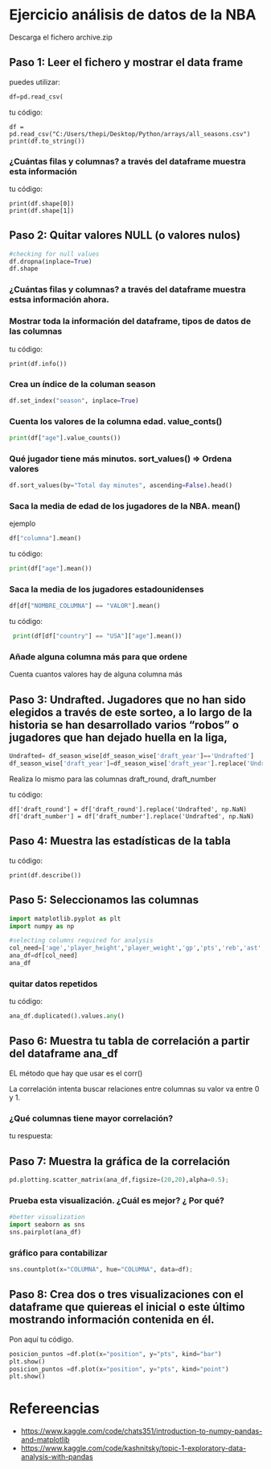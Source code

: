 # Ejercicio análisis de datos de la NBA

Descarga el fichero archive.zip

## Paso 1: Leer el fichero y mostrar el data frame

puedes utilizar:
``` python
df=pd.read_csv(
```

tu código: 
``` pyhton
df = pd.read_csv("C:/Users/thepi/Desktop/Python/arrays/all_seasons.csv")
print(df.to_string())
```

### ¿Cuántas filas y columnas? a través del dataframe muestra esta información

tu código: 
``` pyhton
print(df.shape[0])
print(df.shape[1])
```

## Paso 2: Quitar valores NULL (o valores nulos)

```python
#checking for null values
df.dropna(inplace=True)
df.shape
```

### ¿Cuántas filas y columnas? a través del dataframe muestra estsa información ahora.

### Mostrar toda la información del dataframe, tipos de datos de las columnas

tu código: 
``` pyhton
print(df.info())
```

### Crea un índice de la columan season

``` python
df.set_index("season", inplace=True)
```

### Cuenta los valores de la columna edad. value_conts()

``` python
print(df["age"].value_counts())
```

### Qué jugador tiene más minutos. sort_values() => Ordena valores

```python
df.sort_values(by="Total day minutes", ascending=False).head()
```

### Saca la media de edad de los jugadores de la NBA. mean()
ejemplo
```python
df["columna"].mean()
```
tu código:
```python
print(df["age"].mean())
```

### Saca la media de los jugadores estadounidenses
```python
df[df["NOMBRE_COLUMNA"] == "VALOR"].mean()
```
tu código:
```python
 print(df[df["country"] == "USA"]["age"].mean())
```

### Añade alguna columna más para que ordene

Cuenta cuantos valores hay de alguna columna más


## Paso 3: Undrafted. Jugadores que no han sido elegidos a través de este sorteo, a lo largo de la historia se han desarrollado varios “robos” o jugadores que han dejado huella en la liga,

```python
Undrafted= df_season_wise[df_season_wise['draft_year']=='Undrafted']
df_season_wise['draft_year']=df_season_wise['draft_year'].replace('Undrafted',np.NaN) 
```

  Realiza lo mismo para las columnas draft_round, draft_number

tu código: 
``` pyhton
df['draft_round'] = df['draft_round'].replace('Undrafted', np.NaN) 
df['draft_number'] = df['draft_number'].replace('Undrafted', np.NaN)
```

## Paso 4: Muestra las estadísticas de la tabla


tu código: 
``` pyhton
print(df.describe())
```

## Paso 5: Seleccionamos las columnas 

```python
import matplotlib.pyplot as plt
import numpy as np

#selecting columns required for analysis
col_need=['age','player_height','player_weight','gp','pts','reb','ast','net_rating','oreb_pct','dreb_pct','usg_pct','ts_pct','ast_pct']
ana_df=df[col_need]
ana_df
```

### quitar datos repetidos

tu código:
```python
ana_df.duplicated().values.any()
```


## Paso 6: Muestra tu tabla de correlación a partir del dataframe ana_df

EL método que hay que usar es el corr()

La correlación intenta buscar relaciones entre columnas su valor va entre 0 y 1. 

### ¿Qué columnas tiene mayor correlación?

tu respuesta: 


## Paso 7: Muestra la gráfica de la correlación

```python
pd.plotting.scatter_matrix(ana_df,figsize=(20,20),alpha=0.5);
```

### Prueba esta visualización. ¿Cuál es mejor? ¿ Por qué?

```python
#better visualization
import seaborn as sns
sns.pairplot(ana_df)
```

### gráfico para contabilizar 
```python
sns.countplot(x="COLUMNA", hue="COLUMNA", data=df);
```

## Paso 8: Crea dos o tres visualizaciones con  el dataframe que quiereas el inicial o este último mostrando información contenida en él.

Pon aquí tu código.
```python
posicion_puntos =df.plot(x="position", y="pts", kind="bar")
plt.show()
posicion_puntos =df.plot(x="position", y="pts", kind="point")
plt.show()
```
# Refereencias

* https://www.kaggle.com/code/chats351/introduction-to-numpy-pandas-and-matplotlib
* https://www.kaggle.com/code/kashnitsky/topic-1-exploratory-data-analysis-with-pandas
  
